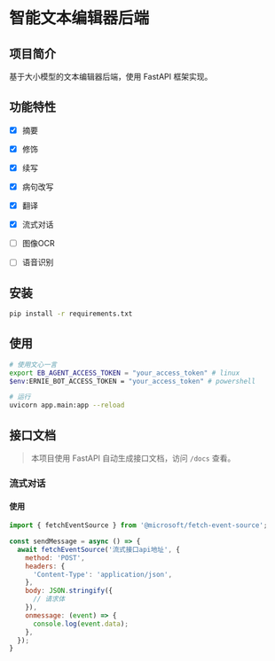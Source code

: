 # 智能文本编辑器后端

## 项目简介

基于大小模型的文本编辑器后端，使用 FastAPI 框架实现。


## 功能特性

- [x] 摘要
- [x] 修饰
- [x] 续写
- [x] 病句改写
- [x] 翻译
- [x] 流式对话
- [ ] 图像OCR
- [ ] 语音识别


## 安装

```bash
pip install -r requirements.txt
```

## 使用

```bash
# 使用文心一言
export EB_AGENT_ACCESS_TOKEN = "your_access_token" # linux
$env:ERNIE_BOT_ACCESS_TOKEN = "your_access_token" # powershell

# 运行
uvicorn app.main:app --reload
```

## 接口文档

> 本项目使用 FastAPI 自动生成接口文档，访问 `/docs` 查看。


### 流式对话


#### 使用

```js
import { fetchEventSource } from '@microsoft/fetch-event-source';

const sendMessage = async () => {
  await fetchEventSource('流式接口api地址', {
    method: 'POST',
    headers: {
      'Content-Type': 'application/json',
    },
    body: JSON.stringify({
      // 请求体
    }),
    onmessage: (event) => {
      console.log(event.data);
    },
  });
}
```
